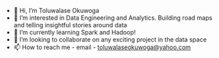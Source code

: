 - 👋 Hi, I’m Toluwalase Okuwoga
- 👀 I’m interested in Data Engineering and Analytics. Building road maps and telling insightful stories around data
- 🌱 I’m currently learning Spark and Hadoop!
- 💞️ I’m looking to collaborate on any exciting project in the data space
- 📫 How to reach me - email - toluwalaseokuwoga@yahoo.com

